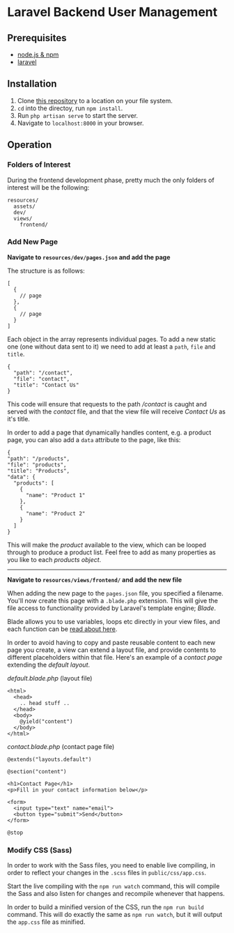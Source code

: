# Laravel Backend User Management

## Prerequisites

- [node.js & npm](https://nodejs.org/)
- [laravel](http://laravel.com/)

## Installation

1. Clone [this repository](git@gitlab.com:models/laravel-frontend-template.git) to a location on your file system.
2. `cd` into the directoy, run `npm install`.
3. Run `php artisan serve` to start the server.
4. Navigate to `localhost:8000` in your browser.

## Operation

### Folders of Interest

During the frontend development phase, pretty much the only folders of interest will be the following:

```
resources/
  assets/
  dev/
  views/
    frontend/
```

### Add New Page

**Navigate to `resources/dev/pages.json` and add the page**

The structure is as follows:

```
[
  {
    // page
  },
  {
    // page
  }
]
```

Each object in the array represents individual pages. To add a new static one (one without data sent to it) we need to add at least a `path`, `file` and `title`.

```
{
  "path": "/contact",
  "file": "contact",
  "title": "Contact Us"
}
```

This code will ensure that requests to the path */contact* is caught and served with the *contact* file, and that the view file will receive *Contact Us* as it's title.

In order to add a page that dynamically handles content, e.g. a product page, you can also add a `data` attribute to the page, like this:

```
{
"path": "/products",
"file": "products",
"title": "Products",
"data": {
  "products": [
    {
      "name": "Product 1"
    },
    {
      "name": "Product 2"
    }
  ]
}
```

This will make the *product* available to the view, which can be looped through to produce a product list. Feel free to add as many properties as you like to each *products object*.

-----

**Navigate to `resources/views/frontend/` and add the new file**

When adding the new page to the `pages.json` file, you specified a filename. You'll now create this page with a `.blade.php` extension. This will give the file access to functionality provided by Laravel's template engine; *Blade*.

Blade allows you to use variables, loops etc directly in your view files, and each function can be [read about here](http://laravel.com/docs/5.0/templates).

In order to avoid having to copy and paste reusable content to each new page you create, a view can extend a layout file, and provide contents to different placeholders within that file. Here's an example of a *contact page* extending the *default layout*.

*default.blade.php* (layout file)
```
<html>
  <head>
    .. head stuff ..
  </head>
  <body>
    @yield("content")
  </body>
</html>
```

*contact.blade.php* (contact page file)
```
@extends("layouts.default")

@section("content")

<h1>Contact Page</h1>
<p>Fill in your contact information below</p>

<form>
  <input type="text" name="email">
  <button type="submit">Send</button>
</form>

@stop
```

### Modify CSS (Sass)

In order to work with the Sass files, you need to enable live compiling, in order to reflect your changes in the `.scss` files in `public/css/app.css`.

Start the live compiling with the `npm run watch` command, this will compile the Sass and also listen for changes and recompile whenever that happens.

In order to build a minified version of the CSS, run the `npm run build` command. This will do exactly the same as `npm run watch`, but it will output the `app.css` file as minified.
